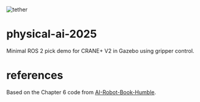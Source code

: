 <img src="https://github.com/kaihatsuishin-nakagawa/physical-ai-2025/blob/main/images/tether.gif" title="tether" />

# physical-ai-2025
Minimal ROS 2 pick  demo for CRANE+ V2 in Gazebo using gripper control.

# references
Based on the Chapter 6 code from [AI-Robot-Book-Humble](https://github.com/AI-Robot-Book-Humble).
